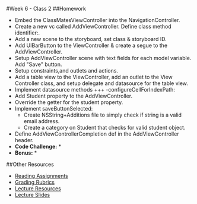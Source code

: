 #Week 6 - Class 2
##Homework
* Embed the ClassMatesViewController into the NavigationController.
* Create a new vc called AddViewController. Define class method identifier:.
* Add a new scene to the storyboard, set class & storyboard ID.
* Add UIBarButton to the ViewController & create a segue to the AddViewController.
* Setup AddViewController scene with text fields for each model variable. Add "Save" button.
* Setup constraints,and outlets and actions.
* Add a table view to the ViewController, add an outlet to the View Controller class, and setup delegate and datasource for the table view.
* Implement datasource methods +++ -configureCellForIndexPath:
* Add Student property to the AddViewController.
* Override the getter for the student property.
* Implement saveButtonSelected:
	* Create NSString+Additions file to simply check if string is a valid email address.
	* Create a category on Student that checks for valid student object.
* Define AddViewControllerCompletion def in the AddViewController header.
* **Code Challenge:**
	*
* **Bonus:**
	*

##Other Resources
* [Reading Assignments](../../Resources/ra-grading-standard/)
* [Grading Rubrics](../../Resources/)
* [Lecture Resources](lecture/)
* [Lecture Slides]()
